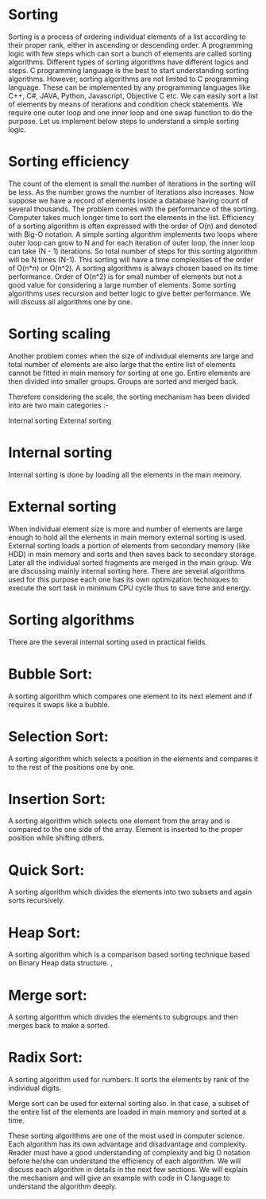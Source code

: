# Sorting
Sorting is a process of ordering individual elements of a list according to their proper rank, either in ascending or descending order. A programming logic with few steps which can sort a bunch of elements are called sorting algorithms. Different types of sorting algorithms have different logics and steps. C programming language is the best to start understanding sorting algorithms. However, sorting algorithms are not limited to C programming language. These can be implemented by any programming languages like C++, C#, JAVA, Python, Javascript, Objective C etc. We can easily sort a list of elements by means of iterations and condition check statements. We require one outer loop and one inner loop and one swap function to do the purpose. Let us implement below steps to understand a simple sorting logic.

# Sorting efficiency
The count of the element is small the number of iterations in the sorting will be less. As the number grows the number of iterations also increases. Now suppose we have a record of elements inside a database having count of several thousands. The problem comes with the performance of the sorting. Computer takes much longer time to sort the elements in the list. Efficiency of a sorting algorithm is often expressed with the order of O(n) and denoted with Big-O notation. A simple sorting algorithm implements two loops where outer loop can grow to N and for each iteration of outer loop, the inner loop can take (N - 1) iterations. So total number of steps for this sorting algorithm will be N times (N-1). This sorting will have a time complexities of the order of O(n*n) or O(n^2). A sorting algorithms is always chosen based on its time performance. Order of O(n^2) is for small number of elements but not a good value for considering a large number of elements. Some sorting algorithms uses recursion and better logic to give better performance. We will discuss all algorithms one by one.

# Sorting scaling
Another problem comes when the size of individual elements are large and total number of elements are also large that the entire list of elements cannot be fitted in main memory for sorting at one go. Entire elements are then divided into smaller groups. Groups are sorted and merged back.

Therefore considering the scale, the sorting mechanism has been divided into are two main categories :-

Internal sorting
External sorting

# Internal sorting
Internal sorting is done by loading all the elements in the main memory.

# External sorting
When individual element size is more and number of elements are large enough to hold all the elements in main memory external sorting is used. External sorting loads a portion of elements from secondary memory (like HDD) in main memory and sorts and then saves back to secondary storage. Later all the individual sorted fragments are merged in the main group.
We are discussing mainly internal sorting here. There are several algorithms used for this purpose each one has its own optimization techniques to execute the sort task in minimum CPU cycle thus to save time and energy.

# Sorting algorithms
There are the several internal sorting used in practical fields.

# Bubble Sort:
  A sorting algorithm which compares one element to its next element and if requires it swaps like a bubble.
# Selection Sort:
  A sorting algorithm which selects a position in the elements and compares it to the rest of the positions one by one.
# Insertion Sort:
  A sorting algorithm which selects one element from the array and is compared to the one side of the array. Element is inserted to the proper position while shifting others.
# Quick Sort:
  A sorting algorithm which divides the elements into two subsets and again sorts recursively.
# Heap Sort:
  A sorting algorithm which is a comparison based sorting technique based on Binary Heap data structure. ,
# Merge sort:
  A sorting algorithm which divides the elements to subgroups and then merges back to make a sorted.
# Radix Sort:
  A sorting algorithm used for numbers. It sorts the elements by rank of the individual digits.

Merge sort can be used for external sorting also. In that case, a subset of the entire list of the elements are loaded in main memory and sorted at a time.

These sorting algorithms are one of the most used in computer science. Each algorithm has its own advantage and disadvantage and complexity. Reader must have a good understanding of complexity and big O notation before he/she can understand the efficiency of each algorithm. We will discuss each algorithm in details in the next few sections. We will explain the mechanism and will give an example with code in C language to understand the algorithm deeply.




